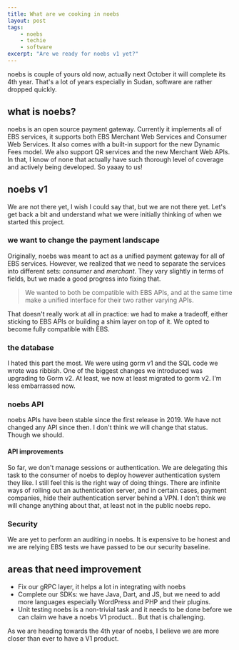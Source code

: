 ```yaml
---
title: What are we cooking in noebs
layout: post
tags:
    - noebs
    - techie
    - software
excerpt: "Are we ready for noebs v1 yet?"
---
```


noebs is couple of yours old now, actually next October it will complete its 4th year. That's a lot of years especially in Sudan, software are rather dropped quickly.

## what is noebs?

noebs is an open source payment gateway. Currently it implements all of EBS services, it supports both EBS Merchant Web Services and Consumer Web Services. It also comes with a built-in support for the new Dynamic Fees model. We also support QR services and the new Merchant Web APIs. In that, I know of none that actually have such thorough level of coverage and actively being developed. So yaaay to us!

## noebs v1 

We are not there yet, I wish I could say that, but we are not there yet. Let's get back a bit and understand what we were initially thinking of when we started this project.

### we want to change the payment landscape

Originally, noebs was meant to act as a unified payment gateway for all of EBS services. However, we realized that we need to separate the services into different sets: _consumer_ and _merchant_. They vary slightly in terms of fields, but we made a good progress into fixing that.

> We wanted to both be compatible with EBS APIs, and at the same time make a unified interface for their two rather varying APIs.

That doesn't really work at all in practice: we had to make a tradeoff, either sticking to EBS APIs or building a shim layer on top of it. We opted to become fully compatible with EBS.

### the database

I hated this part the most. We were using gorm v1 and the SQL code we wrote was ribbish. One of the biggest changes we introduced was upgrading to Gorm v2. At least, we now at least migrated to gorm v2. I'm less embarrassed now.

### noebs API

noebs APIs have been stable since the first release in 2019. We have not changed any API since then. I don't think we will change that status. Though we should.

#### API improvements

So far, we don't manage sessions or authentication. We are delegating this task to the consumer of noebs to deploy however authentication system they like. I still feel this is the right way of doing things. There are infinite ways of rolling out an authentication server, and in certain cases, payment companies, hide their authentication server behind a VPN. I don't think we will change anything about that, at least not in the public noebs repo.

### Security

We are yet to perform an auditing in noebs. It is expensive to be honest and we are relying EBS tests we have passed to be our security baseline.

## areas that need improvement

- Fix our gRPC layer, it helps a lot in integrating with noebs
- Complete our SDKs: we have Java, Dart, and JS, but we need to add more languages especially WordPress and PHP and their plugins.
- Unit testing noebs is a non-trivial task and it needs to be done before we can claim we have a noebs V1 product... But that is challenging.


As we are heading towards the 4th year of noebs, I believe we are more closer than ever to have a V1 product.